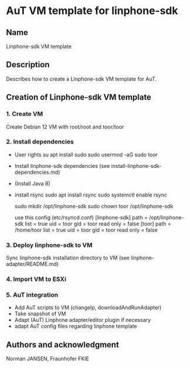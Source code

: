 # AuT VM template for linphone-sdk

## Name
Linphone-sdk VM template

## Description
Describes how to create a Linphone-sdk VM template for AuT. 

## Creation of Linphone-sdk VM template

### 1. Create VM
Create Debian 12 VM with root/root and toor/toor
   
### 2. Install dependencies
- User rights
  su
  apt install sudo
  sudo usermod -aG sudo toor
- Install linphone-sdk dependencies (see install-linphone-sdk-dependencies.md)
- (Install Java 8)
- install rsync
  sudo apt install rsync
  sudo systemctl enable rsync

  sudo mkdir /opt/linphone-sdk
  sudo chown toor /opt/linphone-sdk

  use this config (etc/rsyncd.conf)
  [linphone-sdk]
  path = /opt/linphone-sdk
  list = true
  uid = toor
  gid = toor
  read only = false
  [toor]
  path = /home/toor
  list = true
  uid = toor
  gid = toor
  read only = false

### 3. Deploy linphone-sdk to VM
Sync linphone-sdk installation directory to VM (see linphone-adapter/README.md)

### 4. Import VM to ESXi

### 5. AuT integration
- Add AuT scripts to VM (changeIp, downloadAndRunAdapter)
- Take snapshot of VM
- Adapt (AuT) Linphone adapter/editor plugin if necessary
- adapt AuT config files regarding linphone template

## Authors and acknowledgment
Norman JANSEN, Fraunhofer FKIE
